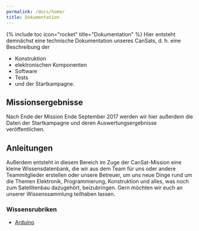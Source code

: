 ```yaml
---
permalink: /docs/home/
title: Dokumentation
---
```

{% include toc icon="rocket" title="Dokumentation" %}
Hier entsteht demnächst eine technische Dokumentation unseres CanSats, d. h. eine Beschreibung der

- Konstruktion
- elektronischen Komponenten
- Software
- Tests
- und der Startkampagne.

## Missionsergebnisse
Nach Ende der Mission Ende September 2017 werden wir hier außerdem die Daten der Startkampagne und deren Auswertungsergebnisse veröffentlichen.

## Anleitungen
Außerdem entsteht in diesem Bereich im Zuge der CanSat-Mission eine kleine Wissensdatenbank, die wir aus dem Team für uns oder andere Teammitglieder erstellen oder unsere Betreuer, um uns neue Dinge rund um die Themen Elektronik, Programmierung, Konstruktion und alles, was noch zum Satellitenbau dazugehört, beizubringen. Gern möchten wir euch an unserer Wissenssammlung teilhaben lassen.

### Wissensrubriken

- [Arduino](/docs/arduino/)
